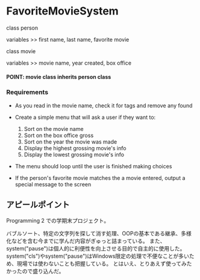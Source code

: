 # FavoriteMovieSystem

class person

  variables >> first name, last name, favorite movie
  
class movie

  variables >> movie name, year created, box office

#### POINT: movie class inherits person class

### Requirements
- As you read in the movie name, check it for <HTML> tags and remove any found

- Create a simple menu that will ask a user if they want to:

  1. Sort on the movie name
  2. Sort on the box office gross
  3. Sort on the year the movie was made
  4. Display the highest grossing movie's info
  5. Display the lowest grossing movie's info
  
- The menu should loop until the user is finished making choices

- If the person's favorite movie matches the a movie entered, output a special message to the screen

アピールポイント
--------------
Programming 2 での学期末プロジェクト。

バブルソート、特定の文字列を探して消す処理、OOPの基本である継承、多様化などを含む今までに学んだ内容がぎゅっと詰まっている。
また、system("pause")は個人的に利便性を向上させる目的で自主的に使用した。system("cls")やsystem("pause")はWindows限定の処理で不便なことが多いため、現場では使わないことも把握している。
とはいえ、とりあえず使ってみたかったので盛り込んだ。
